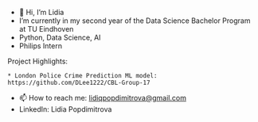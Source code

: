- 👋 Hi, I’m Lidia
-    I’m currently in my second year of the Data Science Bachelor Program at TU Eindhoven
-    Python, Data Science, AI
-    Philips Intern
  
Project Highlights:

    * London Police Crime Prediction ML model: https://github.com/DLee1222/CBL-Group-17
- 📫 How to reach me: lidiqpopdimitrova@gmail.com
- LinkedIn: Lidia Popdimitrova
